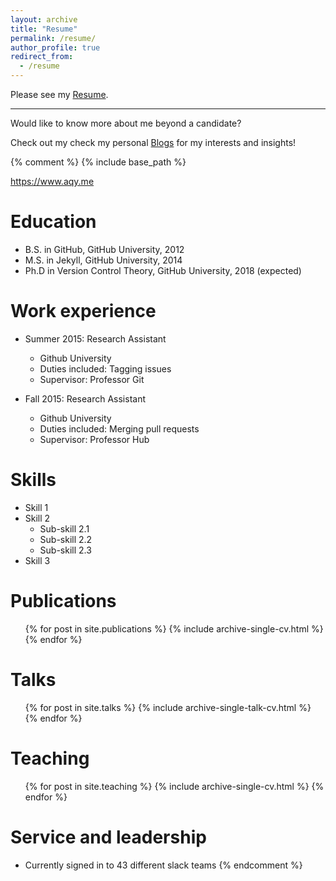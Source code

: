 ```yaml
---
layout: archive
title: "Resume"
permalink: /resume/
author_profile: true
redirect_from:
  - /resume
---
```


Please see my [Resume](https://jaxaax.github.io/files/Resume.pdf).

---
Would like to know more about me beyond a candidate? 

Check out my check my personal [Blogs](https://blog.aoqinyan.com/) for my interests and insights!





{% comment %}
{% include base_path %}

https://www.aqy.me

Education
======
  * B.S. in GitHub, GitHub University, 2012
  * M.S. in Jekyll, GitHub University, 2014
  * Ph.D in Version Control Theory, GitHub University, 2018 (expected)

Work experience
======
* Summer 2015: Research Assistant
  * Github University
  * Duties included: Tagging issues
  * Supervisor: Professor Git

* Fall 2015: Research Assistant
  * Github University
  * Duties included: Merging pull requests
  * Supervisor: Professor Hub
  
Skills
======
* Skill 1
* Skill 2
  * Sub-skill 2.1
  * Sub-skill 2.2
  * Sub-skill 2.3
* Skill 3

Publications
======
  <ul>{% for post in site.publications %}
    {% include archive-single-cv.html %}
  {% endfor %}</ul>
  
Talks
======
  <ul>{% for post in site.talks %}
    {% include archive-single-talk-cv.html %}
  {% endfor %}</ul>
  
Teaching
======
  <ul>{% for post in site.teaching %}
    {% include archive-single-cv.html %}
  {% endfor %}</ul>
  
Service and leadership
======
* Currently signed in to 43 different slack teams
{% endcomment %}
